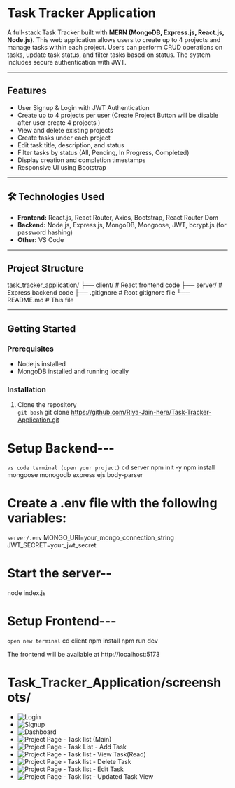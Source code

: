 # Task Tracker Application

A full-stack Task Tracker built with **MERN (MongoDB, Express.js, React.js, Node.js)**. This web application allows users to create up to 4 projects and manage tasks within each project. Users can perform CRUD operations on tasks, update task status, and filter tasks based on status. The system includes secure authentication with JWT.

---

## Features

- User Signup & Login with JWT Authentication
- Create up to 4 projects per user (Create Project Button will be disable after user create 4 projects )
- View and delete existing projects
- Create tasks under each project
- Edit task title, description, and status
- Filter tasks by status (All, Pending, In Progress, Completed)
- Display creation and completion timestamps
- Responsive UI using Bootstrap

---

## 🛠️ Technologies Used

- **Frontend:** React.js, React Router, Axios, Bootstrap, React Router Dom
- **Backend:** Node.js, Express.js, MongoDB, Mongoose, JWT, bcrypt.js (for password hashing)
- **Other:** VS Code

---

## Project Structure

task_tracker_application/
├── client/ # React frontend code
├── server/ # Express backend code
├── .gitignore # Root gitignore file
└── README.md # This file

---

## Getting Started

### Prerequisites

- Node.js installed
- MongoDB installed and running locally

### Installation

1. Clone the repository  
   `git bash`
   git clone https://github.com/Riya-Jain-here/Task-Tracker-Application.git

# Setup Backend---

`vs code terminal (open your project)`
cd server
npm init -y
npm install mongoose monogodb express ejs body-parser

# Create a .env file with the following variables:

`server/.env`
MONGO_URI=your_mongo_connection_string
JWT_SECRET=your_jwt_secret

# Start the server--

node index.js

# Setup Frontend---

`open new terminal`
cd client
npm install
npm run dev

The frontend will be available at http://localhost:5173

# Task_Tracker_Application/screenshots/

- ![Login](./screenshots/Login.png)
- ![Signup](./screenshots/Signup.png)
- ![Dashboard](./screenshots/dashboard.png)
- ![Project Page - Task list (Main)](./screenshots/TaskList.png)
- ![Project Page - Task List - Add Task](./screenshots/TaskListPart2.png)
- ![Project Page - Task list - View Task(Read)](./screenshots/TaskListPart3.png)
- ![Project Page - Task list - Delete Task ](./screenshots/TaskListPart4.png)
- ![Project Page - Task list - Edit Task ](./screenshots/TaskListPart5.png)
- ![Project Page - Task list - Updated Task View ](./screenshots/TaskListPart6.png)


